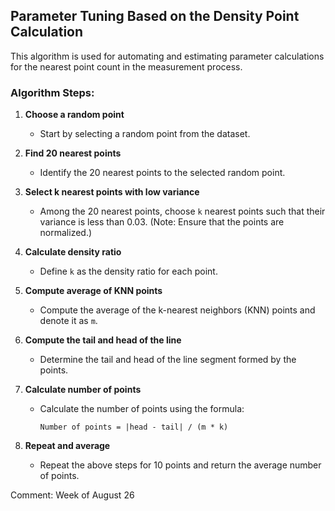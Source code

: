 ## Parameter Tuning Based on the Density Point Calculation
This algorithm is used for automating and estimating parameter calculations for the nearest point count in the measurement process.


### Algorithm Steps:

1. **Choose a random point**
   - Start by selecting a random point from the dataset.

2. **Find 20 nearest points**
   - Identify the 20 nearest points to the selected random point.

3. **Select k nearest points with low variance**
   - Among the 20 nearest points, choose `k` nearest points such that their variance is less than 0.03. (Note: Ensure that the points are normalized.)

4. **Calculate density ratio**
   - Define `k` as the density ratio for each point.

5. **Compute average of KNN points**
   - Compute the average of the k-nearest neighbors (KNN) points and denote it as `m`.

6. **Compute the tail and head of the line**
   - Determine the tail and head of the line segment formed by the points.

7. **Calculate number of points**
   - Calculate the number of points using the formula:
     ```
     Number of points = |head - tail| / (m * k)
     ```

8. **Repeat and average**
   - Repeat the above steps for 10 points and return the average number of points.

Comment:
Week of August 26
